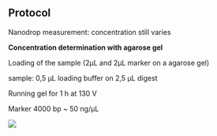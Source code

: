 ﻿---
aimtask: Concentration of EcoRV opend pACYC184  
protocol: Nanodrop 
date: 2019-06-17  
participants: Eva Neugebauer 
---  
  

## Protocol  
  
Nanodrop measurement: concentration still varies

  

**Concentration determination with agarose gel**

Loading of the sample (2µL and 2µL marker on a agarose gel)

sample: 0,5 µL loading buffer on 2,5 µL digest

Running gel for 1 h at 130 V

Marker 4000 bp ~ 50 ng/µL

![](/labjournal-entries/images/img_1300.jpg)
